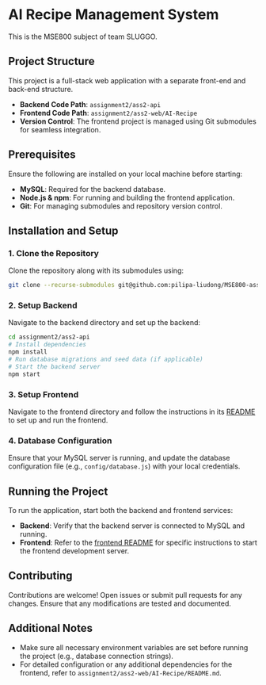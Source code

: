 # AI Recipe Management System

This is the MSE800 subject of team SLUGGO.

## Project Structure

This project is a full-stack web application with a separate front-end and back-end structure.

- **Backend Code Path**: `assignment2/ass2-api`
- **Frontend Code Path**: `assignment2/ass2-web/AI-Recipe`
- **Version Control**: The frontend project is managed using Git submodules for seamless integration.

## Prerequisites

Ensure the following are installed on your local machine before starting:

- **MySQL**: Required for the backend database.
- **Node.js & npm**: For running and building the frontend application.
- **Git**: For managing submodules and repository version control.

## Installation and Setup

### 1. Clone the Repository

Clone the repository along with its submodules using:

```bash
git clone --recurse-submodules git@github.com:pilipa-liudong/MSE800-assignment2.git
```

### 2. Setup Backend

Navigate to the backend directory and set up the backend:

```bash
cd assignment2/ass2-api
# Install dependencies
npm install
# Run database migrations and seed data (if applicable)
# Start the backend server
npm start
```

### 3. Setup Frontend

Navigate to the frontend directory and follow the instructions in its [README](assignment2/ass2-web/AI-Recipe/README.md) to set up and run the frontend.

### 4. Database Configuration

Ensure that your MySQL server is running, and update the database configuration file (e.g., `config/database.js`) with your local credentials.

## Running the Project

To run the application, start both the backend and frontend services:

- **Backend**: Verify that the backend server is connected to MySQL and running.
- **Frontend**: Refer to the [frontend README](assignment2/ass2-web/AI-Recipe/README.md) for specific instructions to start the frontend development server.

## Contributing

Contributions are welcome! Open issues or submit pull requests for any changes. Ensure that any modifications are tested and documented.

## Additional Notes

- Make sure all necessary environment variables are set before running the project (e.g., database connection strings).
- For detailed configuration or any additional dependencies for the frontend, refer to `assignment2/ass2-web/AI-Recipe/README.md`.
